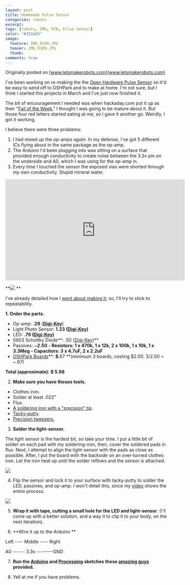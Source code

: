 ```yaml
---
layout: post
title: Homemade Pulse Sensor
categories: robots
excerpt:
tags: [robots, SMD, PCB, Pulse Sensor]
color: "#152a55"
image:
  feature: IMG_9109.JPG
  teaser: IMG_9109.JPG
  thumb:
comments: true
---
```


Originally posted on [www.letsmakerobots.com](www.letsmakerobots.com)


I've been working on re-making the the [Open Hardware Pulse Sensor](http://pulsesensor.com/open-hardware/) so it'd be easy to send off to OSHPark and to make at home. I'm not sure, but I think I started this projects in March and I've just now finished it.

The bit of encouragement I needed was when hackaday.com put it up as their "[Fail of the Week.](http://hackaday.com/2013/09/19/fail-of-the-week-smoking-pulse-sensor-and-ble-dissappointment/)"  I thought I was going to be mature about it.  But those four red letters started eating at me, so I gave it another go.  Weirdly, I got it working.  

I believe there were three problems:

1.  I had mixed up the op-amps _again_.  In my defense, I've got 5 different ICs flying about in the same package as the op-amp.
2.  The Arduino I'd been plugging into was sitting on a surface that provided enough conductivity to create noise between the 3.3v pin on the underside and A0, which I was using for the op-amp in.
3.  Every time I touched the sensor the exposed vias were shorted through my own conductivity.  Stupid mineral water.

<div class="flex-video">
<iframe width="560" height="315" src="https://www.youtube.com/embed/llYuknlc3uk?list=UUKodYd0Fj3TSHzXg7aOJYYQ" frameborder="0" allowfullscreen></iframe>
</div>


**[![](../../images/Pulse_Sensor_Play_Button.jpg)](http://www.youtube.com/watch?v=llYuknlc3uk&feature=share&list=UUKodYd0Fj3TSHzXg7aOJYYQ)
**

I've already detailed how I [went about making it](http://letsmakerobots.com/node/37815); so, I'll try to stick to repeatability.

**1. Order the parts.**

*   Op-amp:  **.29**  ([**Digi-Key**](http://www.digikey.com/product-detail/en/MCP6001T-I%2FOT/MCP6001T-I%2FOTCT-ND/697158))
*   Light Photo Sensor: **1.23 ([Digi-Key](http://www.digikey.com/product-detail/en/APDS-9008-020/516-2662-1-ND/3909167))**
*   LED:  **.79   ([Digi-Key](http://www.digikey.com/product-detail/en/AM2520ZGC09/754-1423-1-ND/2163781))**
*   0603 Schottky Diode**: .50 ([Digi-Key](http://www.digikey.com/product-detail/en/CD0603-B0130L/CD0603-B0130LCT-ND/3438043?WT.mc_id=PLA_3438043))**
*   Passives:  ~**2.50** **- Resistors: 1 x 470k, 1 x 12k, 2 x 100k, 1 x 10k, 1 x 3.3Meg - Capacitors: 3 x 4.7uF, 2 x 2.2uF**
*   [OSHPark Boards](http://www.oshpark.com/shared_projectss/e3W0qHzw)**: **$**.67 **(minimum 3 boards, costing $2.00. 3/2.00 = ~.67)

 **Total (approximate): $ 5.98**

2. **Make sure you have theses tools.**

*  Clothes iron.
*  Solder at least .022"
*  Flux.
*  [A soldering iron with a "precision" tip](http://www.amazon.com/ZITRADE-5pcs-Soldering-tips-ZITRADES/dp/B009YSPGAS/ref=sr_1_2?s=hi&ie=UTF8&qid=1375550915&sr=1-2&keywords=soldering+tip+.5).
*  [Tacky-putty](http://www.amazon.com/Scotch-Adhesive-Putty-Removable-860/dp/B000AN7EW4).
*  [Precision tweezers.](http://www.fasttech.com/products/0/10002626/1195600-precision-tweezers-3-piece-set)

3. **Solder the light-sensor.**

The light sensor is the hardest bit, so take your time.  I put a little bit of solder on each pad with my soldering-iron, then, cover the soldered pads in flux.  Next, I attempt to align the light-sensor with the pads as close as possible.  After, I put the board with the backside on an over-turned clothes iron.  Let the iron heat up until the solder reflows and the sensor is attached.

![](../../images/IMG_0673.jpg)

4. Flip the sensor and lock it to your surface with tacky-putty to solder the LED, passives, and op-amp.  I won't detail this, since my [video](http://www.youtube.com/watch?v=llYuknlc3uk&feature=share&list=UUKodYd0Fj3TSHzXg7aOJYYQ) shows the entire process.

![](../../images/Overlays_on_HR.jpg)

5. **Wrap it with tape, cutting a small hole for the LED and light-sensor.**  (I'll come up with a better solution, and a way it to clip it to your body, on the next iteration).

6. **Wire it up to the Arduino **

Left ---- Middle ---- Right

A0 ------ 3.3v --------GND

7. **Run the [Arduino](https://pulse-sensor.googlecode.com/files/PulseSensorAmped_Arduino_1dot2.zip) and [Processing](http://pulse-sensor.googlecode.com/files/PulseSensorAmpd_Processing_1dot1.zip) sketches these [amazing guys](http://pulsesensor.myshopify.com/pages/about-us) provided.**

8. Yell at me if you have problems.

